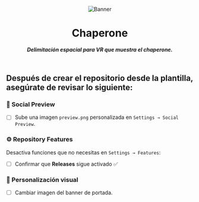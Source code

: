 <header>

![Banner](https://github.com/user-attachments/assets/5b933a56-0ece-452a-99c0-1a641485a6b9)

# **Chaperone**

_**Delimitación espacial para VR que muestra el chaperone.**_


</header>
   
<footer>
   
## Después de crear el repositorio desde la plantilla, asegúrate de revisar lo siguiente:

### 📸 Social Preview
- [ ] Sube una imagen `preview.png` personalizada en `Settings → Social Preview`.

### ⚙️ Repository Features
Desactiva funciones que no necesitas en `Settings → Features`:

- [ ] Confirmar que **Releases** sigue activado ✅

### 🎨 Personalización visual
- [ ] Cambiar imagen del banner de portada.


</footer>
